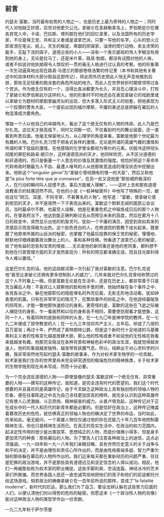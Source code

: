 ## 前言

约瑟夫·富歇，当时最有权势的人物之一，也是历史上最为奇特的人物之一；同时代人对他缺乏好感，后世对他更欠公允。拿破仑在圣赫勒拿岛上，罗伯斯庇尔在雅各宾党人中，卡诺、巴拉斯、塔列朗在他们的回忆录里，以及法国所有的历史学家，不论是保王党、共和主义者或是波拿巴派，只要一写他的名字，心头的怒火立即宣泄在笔尖、纸上。天生的叛徒，卑鄙的阴谋家，油滑的爬行动物，卖主求荣的能手，无耻下流的探子，道德沦丧的小人——没有一个表示鄙视的骂人字眼没有用到他的身上，无论是拉马丁，还是米什莱，路易·勃朗，都没有试图对他的人格，或者不如说对他执拗得令人惊叹的一贯的毫无人格进行过认真的考察。他的形象第一次生动逼真地出现在路易·马德兰的那部卷帙浩繁的传记里（本书和其他有关著述中的具体材料大部分取自这部传记），除此而外历史把此人悄无声息地推到后排，那些无足轻重的跑龙套的角色所站的地方。而此人在世界转折时期曾领导过各个党派，作为绝无仅有的一个，活得比各派都更为长久，并且在心理决斗中，打败了拿破仑和罗伯斯庇尔这样的人。他的形象时不时地还会在表现拿破仑的戏剧里或以拿破仑为题材的歌剧里幽灵似的出现，但大多落入形式主义的俗套，把他表现为一个狡猾的警务大臣，一个提前出现的福尔摩斯，平庸的表述总是把躲在幕后的人物混淆成次要角色。

惟独一个人以他自己的卓越伟大，看出了这个绝无仅有的人物的伟岸。此人乃是巴尔扎克。这位天才居高临下，同时又洞察一切，不仅看到时代的舞台层面，还一直看到布景后面。他毫无保留地认为，从心理学的角度来看，富歇是他那个世纪最为有趣的人物。巴尔扎克习惯于把各式各样的激情，无论是所谓的英雄气概的激情和所谓的卑下低级的激情，在他感情的化学里全都视为等价的元素。伏脱冷这样彻头彻尾的罪犯和路易·朗贝尔，这样道德高尚的天才，他同样欣赏，从不区分道德的和非道德的，而只是衡量一个人意志的价值及其激情的强度。他恰好把这个革命年代和帝政时期最为人不齿、最遭人唾骂的人从他那故意造成的埋没状态中挖掘出来。他称这个“singulier génie”为“拿破仑曾经拥有的惟一的大臣”，然后又称他是“la plus forte tête que je connaisse”，在另一处又说他是“那些城府极深的人，在行动的瞬间叫人捉摸不透，事后方能被人理解”。——这听上去和那些道德说教表示的轻蔑迥然不同。在他的小说《一桩神秘案件》中他写了特殊的一页，献给这位“阴沉、深邃、不同寻常、不甚著名的人物”。他写道：“富歇，使拿破仑感到惊恐的天才，并不是突然一下子表现出来的。富歇这个默默无闻的国民公会议员，当时最卓尔不群，也最受人误解，他是在重重危机之中锻炼成日后的那个人物的。在督政府治下，他达到能正确判断过去从而预见未来的高度，然后在雾月十八日的政变中，突然显示出他的机智灵巧，犹如一个平庸的演员，因受到突如其来的灵感启示而变得极为出色。这个脸色苍白的人，在修道院的管教下成长起来，既掌握了他原来所属的山岳派的秘密，也掌握了他最后投靠的保王党的秘密，慢慢地、默默地仔细琢磨着政治舞台上的人、事和各种伎俩。他看透了波拿巴心里的秘密，给了他有益的忠告和宝贵的情报……无论是他的新同事还是他的老同事，都料想不到他在行政管理方面的天才竟然表现为：所有的预见都准确无误，而且目光犀利得令人难以置信。”

这是巴尔扎克的话。他的这段献词第一次引起了我对富歇的注意。巴尔扎克说他“甚至比拿破仑还拥有更多控制别人的威力”。几年来我对巴尔扎克曾经称赞过的这个人不时看上一眼。但是富歇无论是在生活中，还是在历史上，都非常善于只是充当幕后人物：不喜欢让人窥察他的脸和他手里的牌，他始终躲在各个事件之中、各党各派之中，躲在他那职位的隐姓埋名的外壳后面，无影无形地活动着，犹如钟表里的机簧。只有在非常罕见的情况下，在繁琐事件的纷乱之中，在他途经最陡急的拐弯处，才能一瞥他那快速掠过的身影。更奇怪的是，富歇的这些在飞逝之际被人捕捉住的身影，乍一看居然和以往的身影各不相同，需要使劲观看才能想象，这同一个人，有着同样的皮肤和同样的头发，在一七九〇年是神学院的教师，在一七九二年便成了掠夺教堂的人；在一七九三年信仰共产主义，五年后，却成了几倍的百万富翁；再过十年，俨然成了奥特朗特公爵。但是这个新时代十足地道的马基雅弗利主义者的性格变化越是放肆大胆，那么他的性格或者不如说他的无性格在我看来就越发有趣，他那完全隐没在各种背景和神秘色彩中的政治生涯，我就觉得越发迷人，他的形象就越发独特，越发带有妖魔气息。所以，纯粹出于对心灵科学的兴趣，我非常突然地写起约瑟夫·富歇的故事来，作为对权术家生物学的一份贡献。权术家是我们生存的世界里尚未完全研究透彻的极端危险的精神族类，关于权术家的生物学拖到现在尚未写成，然而十分必要。

为一个完全违反道德的人物——即使是像约瑟夫·富歇这样一个绝无仅有、异常重要的人物——撰写的这种传记，我知道，是完全违背时代的愿望的。我们这个时代想要的并且喜欢的是英雄传记，由于今天缺乏这种政治上具有独创性的领袖人物的形象，便在往事陈迹之中去为自己寻找更加崇高的榜样。我完全认识到这种英雄传记有使人心灵激越、斗志昂扬、精神振奋的威力。从普卢塔克起，这种传记对于正在成长中的一代人和历代的新青年都是必要的。但是恰好在政治上，这种传记掩盖着篡改历史的危险，就仿佛真正的领袖人物也的确决定了世界的命运，当时如此，历来如此。毫无疑问，一个英雄人物仅仅通过他的存在还能几十年几百年地控制着精神生活，但也只是精神生活而已。在真正的现实生活中，在政治的权力范围内，起决定性作用的很少是出类拔萃、思想纯正的人物，而是价值微小得多，但是身手更加灵巧的种类：那些幕后的人物。为了警告人们注意各种政治上的迷信，这点必须强调。一九一四年和一九一八年我们亲眼目睹，具有世界历史意义的关于战争与和平的决定，并不是由理性和责任心所作出的，而是由性格极端多疑、智力严重欠缺的那些躲在幕后的人物所作出的。我们近来每天都在重新经历的问题严重、往往是犯罪的政治游戏，并不是那些具有道德远见和坚定信念的人得以成功。相反，他们一再被那些称为权术家的职业赌徒，这些手脚利索、空话连篇、神经冰冷的艺术家们所欺骗，而世界各国人民还一直忠诚笃信地把他们的孩子和他们的前途都托付给这场游戏。倘若政治的确像拿破仑在一百年前所说的那样，变成了“la fatalité moderne”，新时代的厄运，那么我们为了自卫，要设法辨认躲在这些势力后面的人们，以便认清他们何以得势的危险的秘密。但愿这本《一个政治性人物的肖像》能对这种政治人物的类型学作出一份贡献。

一九二九年秋于萨尔茨堡
